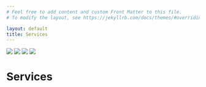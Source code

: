 ```yaml
---
# Feel free to add content and custom Front Matter to this file.
# To modify the layout, see https://jekyllrb.com/docs/themes/#overriding-theme-defaults

layout: default
title: Services
---
```

<div class="services-hero">
<div class="section-content-wrapper">
  <div class="image-grid">
  <img src="{{'assets/img/real_estate.jpg' | relative_url}}">
  <img src="{{'assets/img/fatherSon.jpg'|relative_url}}">
  <img src="{{'assets/img/contract-signing.jpg'|relative_url}}">
  <img src="{{'/assets/img/handshake.jpg'| relative_url}}">

  </div>
  <div class="heading">
  <h1>Services</h1>
  </div>
</div>
    
</div>

<section>

</section>
